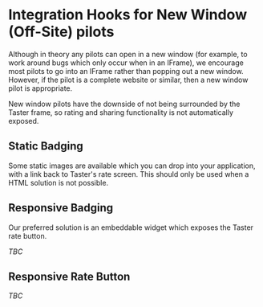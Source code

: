 Integration Hooks for New Window (Off-Site) pilots
==================================================

Although in theory any pilots can open in a new window (for example, to work around bugs
which only occur when in an IFrame), we encourage most pilots to go into an IFrame rather
than popping out a new window. However, if the pilot is a complete website or similar, then
a new window pilot is appropriate.

New window pilots have the downside of not being surrounded by the Taster frame, so rating and sharing
functionality is not automatically exposed.

## Static Badging

Some static images are available which you can drop into your application, with a link back to
Taster's rate screen. This should only be used when a HTML solution is not possible.

## Responsive Badging

Our preferred solution is an embeddable widget which exposes the Taster rate button.

_TBC_

## Responsive Rate Button

_TBC_
